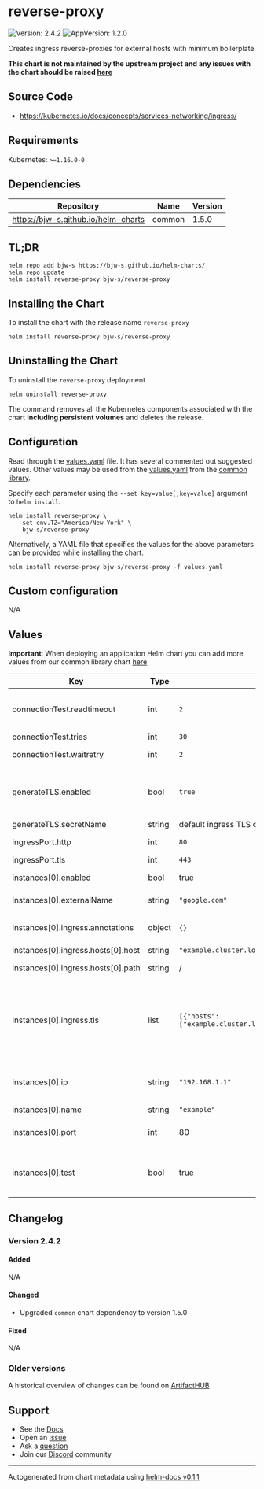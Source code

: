 # reverse-proxy

![Version: 2.4.2](https://img.shields.io/badge/Version-2.4.2-informational?style=flat-square) ![AppVersion: 1.2.0](https://img.shields.io/badge/AppVersion-1.2.0-informational?style=flat-square)

Creates ingress reverse-proxies for external hosts with minimum boilerplate

**This chart is not maintained by the upstream project and any issues with the chart should be raised [here](https://github.com/bjw-s/charts/issues/new/choose)**

## Source Code

* <https://kubernetes.io/docs/concepts/services-networking/ingress/>

## Requirements

Kubernetes: `>=1.16.0-0`

## Dependencies

| Repository | Name | Version |
|------------|------|---------|
| https://bjw-s.github.io/helm-charts | common | 1.5.0 |

## TL;DR

```console
helm repo add bjw-s https://bjw-s.github.io/helm-charts/
helm repo update
helm install reverse-proxy bjw-s/reverse-proxy
```

## Installing the Chart

To install the chart with the release name `reverse-proxy`

```console
helm install reverse-proxy bjw-s/reverse-proxy
```

## Uninstalling the Chart

To uninstall the `reverse-proxy` deployment

```console
helm uninstall reverse-proxy
```

The command removes all the Kubernetes components associated with the chart **including persistent volumes** and deletes the release.

## Configuration

Read through the [values.yaml](./values.yaml) file. It has several commented out suggested values.
Other values may be used from the [values.yaml](https://github.com/bjw-s/library-charts/tree/main/charts/stable/common/values.yaml) from the [common library](https://github.com/bjw-s/library-charts/tree/main/charts/stable/common).

Specify each parameter using the `--set key=value[,key=value]` argument to `helm install`.

```console
helm install reverse-proxy \
  --set env.TZ="America/New York" \
    bjw-s/reverse-proxy
```

Alternatively, a YAML file that specifies the values for the above parameters can be provided while installing the chart.

```console
helm install reverse-proxy bjw-s/reverse-proxy -f values.yaml
```

## Custom configuration

N/A

## Values

**Important**: When deploying an application Helm chart you can add more values from our common library chart [here](https://github.com/bjw-s/library-charts/tree/main/charts/stable/common)

| Key | Type | Default | Description |
|-----|------|---------|-------------|
| connectionTest.readtimeout | int | `2` | second to wait in case no data is received and then try again |
| connectionTest.tries | int | `30` | tries to connect |
| connectionTest.waitretry | int | `2` | seconds to wait before next retry |
| generateTLS.enabled | bool | `true` | Enable automatic generation of ingress TLS section based on ingress.hosts.*.host |
| generateTLS.secretName | string | default ingress TLS certificate | certificate to use |
| ingressPort.http | int | `80` | Ingress port for non-TLS |
| ingressPort.tls | int | `443` | Ingress port for TLS |
| instances[0].enabled | bool | true | enable this reverse proxy. |
| instances[0].externalName | string | `"google.com"` | host name behind this reverse proxy |
| instances[0].ingress.annotations | object | `{}` | Provide additional annotations which may be required |
| instances[0].ingress.hosts[0].host | string | `"example.cluster.local"` |  |
| instances[0].ingress.hosts[0].path | string | / | Path.  Helm template can be passed |
| instances[0].ingress.tls | list | `[{"hosts":["example.cluster.local"],"secretName":null}]` | Configure TLS for the ingress. Both secretName and hosts can process a Helm template. if not set the generateTLS settigs are used |
| instances[0].ip | string | `"192.168.1.1"` | IP address behind this reverse proxy Has no effect if externalName is set |
| instances[0].name | string | `"example"` |  |
| instances[0].port | int | 80 | Port used by host behind this reverse proxy |
| instances[0].test | bool | true | add a test for this reverse proxy. It can be tested with `helm test <chart_name>` |

## Changelog

### Version 2.4.2

#### Added

N/A

#### Changed

* Upgraded `common` chart dependency to version 1.5.0

#### Fixed

N/A

### Older versions

A historical overview of changes can be found on [ArtifactHUB](https://artifacthub.io/packages/helm/bjw-s/reverse-proxy?modal=changelog)

## Support

- See the [Docs](https://docs.bjw-s.com/our-helm-charts/getting-started/)
- Open an [issue](https://github.com/bjw-s/charts/issues/new/choose)
- Ask a [question](https://github.com/bjw-s/organization/discussions)
- Join our [Discord](https://discord.gg/sTMX7Vh) community

----------------------------------------------
Autogenerated from chart metadata using [helm-docs v0.1.1](https://github.com/bjw-s/helm-docs/releases/v0.1.1)
